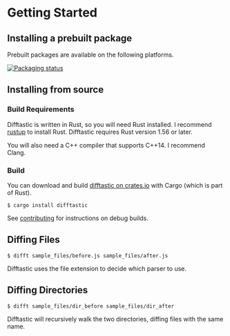# Getting Started

## Installing a prebuilt package

Prebuilt packages are available on the following platforms.

[![Packaging status](https://repology.org/badge/vertical-allrepos/difftastic.svg)](https://repology.org/project/difftastic/versions)

## Installing from source

### Build Requirements

Difftastic is written in Rust, so you will need Rust installed. I
recommend [rustup](https://rustup.rs/) to install Rust. Difftastic
requires Rust version 1.56 or later.

You will also need a C++ compiler that supports C++14. I recommend
Clang.

### Build

You can download and build [difftastic on
crates.io](https://crates.io/crates/difftastic) with Cargo (which is
part of Rust).

```
$ cargo install difftastic
```

See [contributing](./contributing.md) for instructions on debug
builds.

## Diffing Files

```
$ difft sample_files/before.js sample_files/after.js
```

Difftastic uses the file extension to decide which parser to use.

## Diffing Directories

```
$ difft sample_files/dir_before sample_files/dir_after
```

Difftastic will recursively walk the two directories, diffing files
with the same name.
